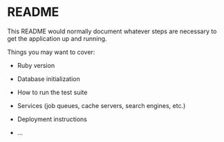 # README

This README would normally document whatever steps are necessary to get the
application up and running. 

Things you may want to cover:

* Ruby version

* Database initialization

* How to run the test suite

* Services (job queues, cache servers, search engines, etc.)

* Deployment instructions

* ...
